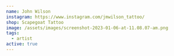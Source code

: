 ```yaml
---
name: John Wilson
instagram: https://www.instagram.com/jmwilson_tattoo/
shop: Scapegoat Tattoo
image: /assets/images/screenshot-2023-01-06-at-11.08.07-am.png
tags:
  - artist
active: true
---
```

